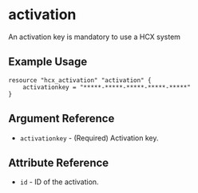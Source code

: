 # activation

An activation key is mandatory to use a HCX system



## Example Usage

```hcl
resource "hcx_activation" "activation" {
    activationkey = "*****-*****-*****-*****-*****"
}

```

## Argument Reference

* `activationkey` - (Required) Activation key.


## Attribute Reference

* `id` - ID of the activation.
